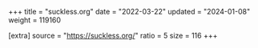 +++
title = "suckless.org"
date = "2022-03-22"
updated = "2024-01-08"
weight = 119160

[extra]
source = "https://suckless.org/"
ratio = 5
size = 116
+++
